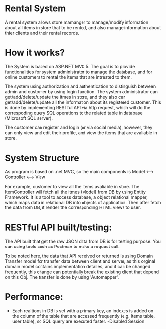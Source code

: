 # Rental System
A rental system allows store mamanger to manage/modify information about all items in store that to be rented, and also manage information about thier clients and their rental records.

# How it works?
The System is based on ASP.NET MVC 5. The goal is to provide  functionalities for system administrator to manage the database, and for online customers to rental the items that are intrested to them. 

The system using authorization and authentication to distinguish between admin and customer by using login function. The system administrator can get/add/delete/update the itmes in store, and they also can get/add/delete/update all the information about its registered customer. This is done by implementing RESTful API via http request, which will do the correspoding query SQL operations to the related table in database (Microsoft SQL server).

The customer can register and login (or via social media), however, they can only view and edit their profile, and view the items that are avaliable in store.

# System Structure
As program is based on .net MVC, so the main components is Model <--> Controller <--> View

For example, customer to view all the Items avaliable in store. The ItemController will fetch all the itmes (Model) from DB by using Entity Framework. It is a tool to access database, a object relational mapper, which maps data in relational DB into objects of application. Then after fetch the data from DB, it render the corresponding HTML views to user.


# RESTful API built/testing:
The API built that get the raw JSON data from DB is for testing purpose. You can using tools such as Postman to make a request call.

To be noted here, the data that API received or returned is using Domain Transfer model for transfer data between client and server, as this orginal domain model contains implementation detailes, and it can be changed frequently, this change can potentially break the existing client that depend on this Obj. The transfer is done by using 'Automapper'.


# Performance:
- Each realtions in DB is set with a primary key, an indexes is added on the column of the table that are accessed frequently (e.g. Items table, user table), so SQL query are executed faster.
-Disabled Session
